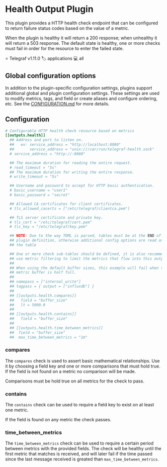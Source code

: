 # Health Output Plugin

This plugin provides a HTTP health check endpoint that can be configured to
return failure status codes based on the value of a metric.

When the plugin is healthy it will return a 200 response; when unhealthy it
will return a 503 response. The default state is healthy, one or more checks
must fail in order for the resource to enter the failed state.

⭐ Telegraf v1.11.0
🏷️ applications
💻 all

## Global configuration options <!-- @/docs/includes/plugin_config.md -->

In addition to the plugin-specific configuration settings, plugins support
additional global and plugin configuration settings. These settings are used to
modify metrics, tags, and field or create aliases and configure ordering, etc.
See the [CONFIGURATION.md][CONFIGURATION.md] for more details.

[CONFIGURATION.md]: ../../../docs/CONFIGURATION.md#plugins

## Configuration

```toml @sample.conf
# Configurable HTTP health check resource based on metrics
[[outputs.health]]
  ## Address and port to listen on.
  ##   ex: service_address = "http://localhost:8080"
  ##       service_address = "unix:///var/run/telegraf-health.sock"
  # service_address = "http://:8080"

  ## The maximum duration for reading the entire request.
  # read_timeout = "5s"
  ## The maximum duration for writing the entire response.
  # write_timeout = "5s"

  ## Username and password to accept for HTTP basic authentication.
  # basic_username = "user1"
  # basic_password = "secret"

  ## Allowed CA certificates for client certificates.
  # tls_allowed_cacerts = ["/etc/telegraf/clientca.pem"]

  ## TLS server certificate and private key.
  # tls_cert = "/etc/telegraf/cert.pem"
  # tls_key = "/etc/telegraf/key.pem"

  ## NOTE: Due to the way TOML is parsed, tables must be at the END of the
  ## plugin definition, otherwise additional config options are read as part of
  ## the table

  ## One or more check sub-tables should be defined, it is also recommended to
  ## use metric filtering to limit the metrics that flow into this output.
  ##
  ## When using the default buffer sizes, this example will fail when the
  ## metric buffer is half full.
  ##
  ## namepass = ["internal_write"]
  ## tagpass = { output = ["influxdb"] }
  ##
  ## [[outputs.health.compares]]
  ##   field = "buffer_size"
  ##   lt = 5000.0
  ##
  ## [[outputs.health.contains]]
  ##   field = "buffer_size"
  ##
  ## [[outputs.health.time_between_metrics]]
  ##  field = "buffer_size"
  ##  max_time_between_metrics = "1m"
```

### compares

The `compares` check is used to assert basic mathematical relationships.  Use
it by choosing a field key and one or more comparisons that must hold true.  If
the field is not found on a metric no comparison will be made.

Comparisons must be hold true on all metrics for the check to pass.

### contains

The `contains` check can be used to require a field key to exist on at least
one metric.

If the field is found on any metric the check passes.

### time_between_metrics

The `time_between_metrics` check can be used to require a certain period between metrics with the provided fields.
The check will be healthy until the first metric that matches is received, and will later fail if the time passed
since the last message received is greated than `max_time_between_metrics`.
